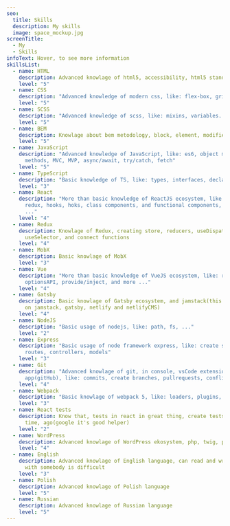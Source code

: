 ```yaml
---
seo:
  title: Skills
  description: My skills
  image: space_mockup.jpg
screenTitle:
  - My
  - Skills
infoText: Hover, to see more information
skillsList:
  - name: HTML
    description: Advanced knowlage of html5, accessibility, html5 standards, semantic
    level: "5"
  - name: CSS
    description: "Advanced knowledge of modern css, like: flex-box, grid, css properties"
    level: "5"
  - name: SCSS
    description: "Advanced knowledge of scss, like: mixins, variables..."
    level: "5"
  - name: BEM
    description: Knowlage about bem metodology, block, element, modifier
    level: "5"
  - name: JavaScript
    description: "Advanced knowledge of JavaScript, like: es6, object methods, array
      methods, MVC, MVP, async/await, try/catch, fetch"
    level: "5"
  - name: TypeScript
    description: "Basic knowledge of TS, like: types, interfaces, declarations"
    level: "3"
  - name: React
    description: "More than basic knowledge of ReactJS ecosystem, like: router,
      redux, hooks, hoks, class components, and functional components, and more
      ..."
    level: "4"
  - name: Redux
    description: Knowlage of Redux, creating store, reducers, useDispatch,
      useSelector, and connect functions
    level: "4"
  - name: MobX
    description: Basic knowlage of MobX
    level: "3"
  - name: Vue
    description: "More than basic knowledge of VueJS ecosystem, like: router, vuex,
      optionsAPI, provide/inject, and more ..."
    level: "4"
  - name: Gatsby
    description: Basic knowlage of Gatsby ecosystem, and jamstack(this site created
      on jamstack, gatsby, netlify and netlifyCMS)
    level: "4"
  - name: NodeJS
    description: "Basic usage of nodejs, like: path, fs, ..."
    level: "2"
  - name: Express
    description: "Basic usage of node framework express, like: create server,
      routes, controllers, models"
    level: "3"
  - name: Git
    description: "Advanced knowlage of git, in console, vsCode extension, desktop
      app(gitHub), like: commits, create branches, pullrequests, conflicts."
    level: "4"
  - name: Webpack
    description: "Basic knowlage of webpack 5, like: loaders, plugins, devServer"
    level: "3"
  - name: React tests
    description: Know that, tests in react in great thing, create tests, but long
      time, ago(google it's good helper)
    level: "2"
  - name: WordPress
    description: Advanced knowlage of WordPress ekosystem, php, twig, plugins, themes
    level: "4"
  - name: English
    description: Advanced knowlage of English language, can read and write, but talk
      with somebody is difficult
    level: "3"
  - name: Polish
    description: Advanced knowlage of Polish language
    level: "5"
  - name: Russian
    description: Advanced knowlage of Russian language
    level: "5"
---
```

